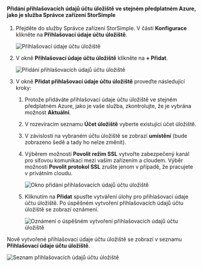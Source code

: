 <!--author=alkohli last changed: 01/20/17-->


<a id="to-add-a-storage-account-credential-in-the-same-azure-subscription-as-the-storsimple-device-manager-service" class="xliff"></a>

#### Přidání přihlašovacích údajů účtu úložiště ve stejném předplatném Azure, jako je služba Správce zařízení StorSimple

1. Přejděte do služby Správce zařízení StorSimple. V části **Konfigurace** klikněte na **Přihlašovací údaje účtu úložiště**.

    ![Přihlašovací údaje účtu úložiště](./media/storsimple-8000-configure-new-storage-account-u2/createnewstorageacct1.png)

2. V okně **Přihlašovací údaje účtu úložiště** klikněte na **+ Přidat**.

    ![Přidání přihlašovacích údajů účtu úložiště](./media/storsimple-8000-configure-new-storage-account-u2/createnewstorageacct2.png)

3. V okně **Přidat přihlašovací údaje účtu úložiště** proveďte následující kroky:

    1. Protože přidáváte přihlašovací údaje účtu úložiště ve stejném předplatném Azure, jako je vaše služba, zkontrolujte, že je vybrána možnost **Aktuální**.

    2. V rozevíracím seznamu **Účet úložiště** vyberte existující účet úložiště.

    3. V závislosti na vybraném účtu úložiště se zobrazí **umístění** (bude zobrazeno šedě a tady ho nelze změnit).

    4. Výběrem možnosti **Povolit režim SSL** vytvořte zabezpečený kanál pro síťovou komunikaci mezi vaším zařízením a cloudem. Výběr možnosti **Povolit protokol SSL** zrušte jenom v případě, že pracujete v privátním cloudu.

        ![Okno přidání přihlašovacích údajů účtu úložiště](./media/storsimple-8000-configure-new-storage-account-u2/createnewstorageacct3.png)

    5. Kliknutím na **Přidat** spusťte vytváření úlohy pro přihlašovací údaje účtu úložiště. Po úspěšném vytvoření přihlašovacích údajů účtu úložiště se zobrazí oznámení.

        ![Oznámení o úspěšném vytvoření přihlašovacích údajů účtu úložiště](./media/storsimple-8000-configure-new-storage-account-u2/createnewstorageacct5.png)

Nově vytvořené přihlašovací údaje účtu úložiště se zobrazí v seznamu **Přihlašovací údaje účtu úložiště**.

![Seznam přihlašovacích údajů účtu úložiště](./media/storsimple-8000-configure-new-storage-account-u2/createnewstorageacct6.png)


